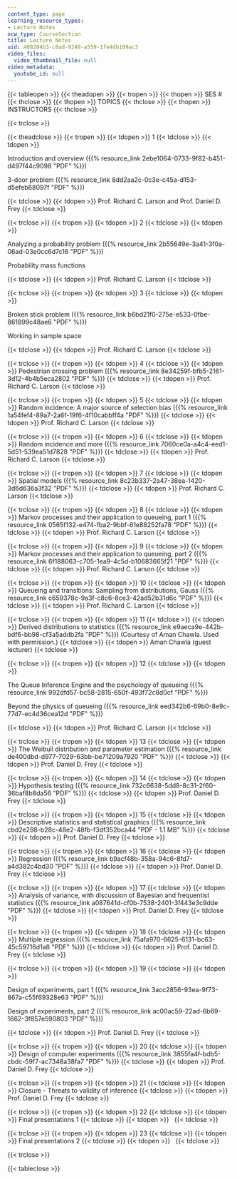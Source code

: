 ```yaml
---
content_type: page
learning_resource_types:
- Lecture Notes
ocw_type: CourseSection
title: Lecture Notes
uid: 408284b3-c8ad-9249-a559-1fe4db109ac3
video_files:
  video_thumbnail_file: null
video_metadata:
  youtube_id: null
---
```


{{< tableopen >}}
{{< theadopen >}}
{{< tropen >}}
{{< thopen >}}
SES #
{{< thclose >}}
{{< thopen >}}
TOPICS
{{< thclose >}}
{{< thopen >}}
INSTRUCTORS
{{< thclose >}}

{{< trclose >}}

{{< theadclose >}}
{{< tropen >}}
{{< tdopen >}}
1
{{< tdclose >}}
{{< tdopen >}}


Introduction and overview ({{% resource_link 2ebe1064-0733-9f82-b451-d497f44c9098 "PDF" %}})

3-door problem ({{% resource_link 8dd2aa2c-0c3e-c45a-d153-d5efeb68097f "PDF" %}})


{{< tdclose >}}
{{< tdopen >}}
Prof. Richard C. Larson and Prof. Daniel D. Frey
{{< tdclose >}}

{{< trclose >}}
{{< tropen >}}
{{< tdopen >}}
2
{{< tdclose >}}
{{< tdopen >}}


Analyzing a probability problem ({{% resource_link 2b55649e-3a41-3f0a-06ad-03e0cc6d7c16 "PDF" %}})

Probability mass functions


{{< tdclose >}}
{{< tdopen >}}
Prof. Richard C. Larson
{{< tdclose >}}

{{< trclose >}}
{{< tropen >}}
{{< tdopen >}}
3
{{< tdclose >}}
{{< tdopen >}}


Broken stick problem ({{% resource_link b6bd21f0-275e-e533-0fbe-861899c48ae6 "PDF" %}})

Working in sample space


{{< tdclose >}}
{{< tdopen >}}
Prof. Richard C. Larson
{{< tdclose >}}

{{< trclose >}}
{{< tropen >}}
{{< tdopen >}}
4
{{< tdclose >}}
{{< tdopen >}}
Pedestrian crossing problem ({{% resource_link 8e34259f-bfb5-2161-3d12-4b4b5eca2802 "PDF" %}})
{{< tdclose >}}
{{< tdopen >}}
Prof. Richard C. Larson
{{< tdclose >}}

{{< trclose >}}
{{< tropen >}}
{{< tdopen >}}
5
{{< tdclose >}}
{{< tdopen >}}
Random incidence: A major source of selection bias ({{% resource_link 1a54fef4-89a7-2a6f-19f6-4f10cabbff4a "PDF" %}})
{{< tdclose >}}
{{< tdopen >}}
Prof. Richard C. Larson
{{< tdclose >}}

{{< trclose >}}
{{< tropen >}}
{{< tdopen >}}
6
{{< tdclose >}}
{{< tdopen >}}
Random incidence and more ({{% resource_link 7060ce0a-a4c4-eed1-5d51-539ea51d7828 "PDF" %}})
{{< tdclose >}}
{{< tdopen >}}
Prof. Richard C. Larson
{{< tdclose >}}

{{< trclose >}}
{{< tropen >}}
{{< tdopen >}}
7
{{< tdclose >}}
{{< tdopen >}}
Spatial models ({{% resource_link 8c23b337-2a47-38ea-1420-3d6d636a3f32 "PDF" %}})
{{< tdclose >}}
{{< tdopen >}}
Prof. Richard C. Larson
{{< tdclose >}}

{{< trclose >}}
{{< tropen >}}
{{< tdopen >}}
8
{{< tdclose >}}
{{< tdopen >}}
Markov processes and their application to queueing, part 1 ({{% resource_link 0565f132-e474-fba2-9bbf-61e88252fa78 "PDF" %}})
{{< tdclose >}}
{{< tdopen >}}
Prof. Richard C. Larson
{{< tdclose >}}

{{< trclose >}}
{{< tropen >}}
{{< tdopen >}}
9
{{< tdclose >}}
{{< tdopen >}}
Markov processes and their application to queueing, part 2 ({{% resource_link 6f188063-c705-1ea9-4c5d-b10683665f21 "PDF" %}})
{{< tdclose >}}
{{< tdopen >}}
Prof. Richard C. Larson
{{< tdclose >}}

{{< trclose >}}
{{< tropen >}}
{{< tdopen >}}
10
{{< tdclose >}}
{{< tdopen >}}
Queueing and transitions: Sampling from distributions, Gauss ({{% resource_link c659378c-9a3f-c8c6-8ce3-42ad52b31d6c "PDF" %}})
{{< tdclose >}}
{{< tdopen >}}
Prof. Richard C. Larson
{{< tdclose >}}

{{< trclose >}}
{{< tropen >}}
{{< tdopen >}}
11
{{< tdclose >}}
{{< tdopen >}}
Derived distributions to statistics ({{% resource_link e9aeca9e-442b-bdf6-bb98-cf3a5addb2fa "PDF" %}}) (Courtesy of Aman Chawla. Used with permission.)
{{< tdclose >}}
{{< tdopen >}}
Aman Chawla (guest lecturer)
{{< tdclose >}}

{{< trclose >}}
{{< tropen >}}
{{< tdopen >}}
12
{{< tdclose >}}
{{< tdopen >}}


The Queue Inference Engine and the psychology of queueing ({{% resource_link 992dfd57-bc58-2815-650f-493f72c8d0cf "PDF" %}})

Beyond the physics of queueing ({{% resource_link eed342b6-69b0-8e9c-77d7-ec4d36cea12d "PDF" %}})


{{< tdclose >}}
{{< tdopen >}}
Prof. Richard C. Larson
{{< tdclose >}}

{{< trclose >}}
{{< tropen >}}
{{< tdopen >}}
13
{{< tdclose >}}
{{< tdopen >}}
The Weibull distribution and parameter estimation ({{% resource_link de400dbd-d977-7029-63bb-be71209a7920 "PDF" %}})
{{< tdclose >}}
{{< tdopen >}}
Prof. Daniel D. Frey
{{< tdclose >}}

{{< trclose >}}
{{< tropen >}}
{{< tdopen >}}
14
{{< tdclose >}}
{{< tdopen >}}
Hypothesis testing ({{% resource_link 732c6638-5dd8-8c31-2f60-36baf8b8da56 "PDF" %}})
{{< tdclose >}}
{{< tdopen >}}
Prof. Daniel D. Frey
{{< tdclose >}}

{{< trclose >}}
{{< tropen >}}
{{< tdopen >}}
15
{{< tdclose >}}
{{< tdopen >}}
Descriptive statistics and statistical graphics ({{% resource_link cbd2e298-b28c-48e2-48fb-f3df352bca44 "PDF - 1.1 MB" %}})
{{< tdclose >}}
{{< tdopen >}}
Prof. Daniel D. Frey
{{< tdclose >}}

{{< trclose >}}
{{< tropen >}}
{{< tdopen >}}
16
{{< tdclose >}}
{{< tdopen >}}
Regression ({{% resource_link b9acf48b-358a-94c6-8fd7-a4d382c4bd30 "PDF" %}})
{{< tdclose >}}
{{< tdopen >}}
Prof. Daniel D. Frey
{{< tdclose >}}

{{< trclose >}}
{{< tropen >}}
{{< tdopen >}}
17
{{< tdclose >}}
{{< tdopen >}}
Analysis of variance, with discussion of Bayesian and frequentist statistics ({{% resource_link a087641d-cf0b-7538-2401-3f443e3c9dde "PDF" %}})
{{< tdclose >}}
{{< tdopen >}}
Prof. Daniel D. Frey
{{< tdclose >}}

{{< trclose >}}
{{< tropen >}}
{{< tdopen >}}
18
{{< tdclose >}}
{{< tdopen >}}
Multiple regression ({{% resource_link 75afa970-6625-6131-bc63-45c59716d1a8 "PDF" %}})
{{< tdclose >}}
{{< tdopen >}}
Prof. Daniel D. Frey
{{< tdclose >}}

{{< trclose >}}
{{< tropen >}}
{{< tdopen >}}
19
{{< tdclose >}}
{{< tdopen >}}


Design of experiments, part 1 ({{% resource_link 3acc2856-93ea-9f73-867a-c55f69328e63 "PDF" %}})

Design of experiments, part 2 ({{% resource_link ac00ac59-22ad-6b69-1662-3f857e590803 "PDF" %}})


{{< tdclose >}}
{{< tdopen >}}
Prof. Daniel D. Frey
{{< tdclose >}}

{{< trclose >}}
{{< tropen >}}
{{< tdopen >}}
20
{{< tdclose >}}
{{< tdopen >}}
Design of computer experiments ({{% resource_link 3855fa4f-bdb5-cbdc-59f7-ac7348a38fa7 "PDF" %}})
{{< tdclose >}}
{{< tdopen >}}
Prof. Daniel D. Frey
{{< tdclose >}}

{{< trclose >}}
{{< tropen >}}
{{< tdopen >}}
21
{{< tdclose >}}
{{< tdopen >}}
Closure - Threats to validity of inference
{{< tdclose >}}
{{< tdopen >}}
Prof. Daniel D. Frey
{{< tdclose >}}

{{< trclose >}}
{{< tropen >}}
{{< tdopen >}}
22
{{< tdclose >}}
{{< tdopen >}}
Final presentations 1
{{< tdclose >}}
{{< tdopen >}}
 
{{< tdclose >}}

{{< trclose >}}
{{< tropen >}}
{{< tdopen >}}
23
{{< tdclose >}}
{{< tdopen >}}
Final presentations 2
{{< tdclose >}}
{{< tdopen >}}
 
{{< tdclose >}}

{{< trclose >}}

{{< tableclose >}}